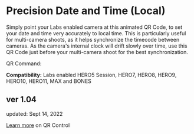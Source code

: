 # Precision Date and Time (Local)

<script src="../../jquery.min.js"></script>
<script src="../../qrcodeborder.js"></script>
<style>
        #qrcode{
            width: 100%;
        }
        div{
            width: 100%;
            display: inline-block;
        }
</style>

Simply point your Labs enabled camera at this animated QR Code, to set your date and time very accurately to local time. This is particularly useful for multi-camera shoots, as it helps synchronize the timecode between cameras. As the camera's internal clock will drift slowly over time, use this QR Code just before your multi-camera shoot for the best synchronization. 

<center>
<div id="qrcode"></div>
<br>
</center>
QR Command: <b id="qrtext"></b>

**Compatibility:** Labs enabled HERO5 Session, HERO7, HERO8, HERO9, HERO10, HERO11, MAX and BONES 
        
## ver 1.04
updated: Sept 14, 2022

[Learn more](..) on QR Control

<script>
var once = true;
var qrcode;
var cmd = "";

function makeQR() {	
  if(once === true)
  {
    qrcode = new QRCode(document.getElementById("qrcode"), 
    {
      text : "oT0",
      width : 360,
      height : 360,
      correctLevel : QRCode.CorrectLevel.M
    });
    once = false;
  }
}
function padTime(i) {
  if (i < 10) {i = "0" + i;}  // add zero in front of numbers < 10
  return i;
}
function timeLoop()
{
  var today;
  var yy,mm,dd,h,m,s;
  var ms;
  
  today = new Date();
  yy = today.getFullYear() - 2000;
  mm = today.getMonth() + 1;
  dd = today.getDate();
  h = today.getHours();
  m = today.getMinutes();
  s = today.getSeconds();
  ms = today.getMilliseconds();
  yy = padTime(yy);
  mm = padTime(mm);
  dd = padTime(dd);
  h = padTime(h);
  m = padTime(m);
  s = padTime(s);
  ms = Math.floor(ms / 10); // hundredths
  ms = padTime(ms);

  cmd = "oT" + yy + mm + dd + h + m + s + "." + ms;
  qrcode.clear(); 
  qrcode.makeCode(cmd);
  document.getElementById("qrtext").innerHTML = cmd;
 
  var t = setTimeout(timeLoop, 30);
}

function myReloadFunction() {
  location.reload();
}

makeQR();
timeLoop();

</script>
